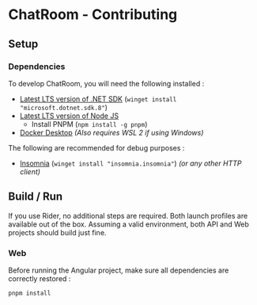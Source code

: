 # ChatRoom - Contributing

## Setup

### Dependencies
To develop ChatRoom, you will need the following installed :
- [Latest LTS version of .NET SDK](https://dotnet.microsoft.com/en-us/download) (`winget install "microsoft.dotnet.sdk.8"`)
- [Latest LTS version of Node JS](https://nodejs.org/en/download/package-manager) 
	- Install PNPM (`npm install -g pnpm`)
- [Docker Desktop](https://www.docker.com/products/docker-desktop/) *(Also requires WSL 2 if using Windows)*

The following are recommended for debug purposes : 
- [Insomnia](https://insomnia.rest/download) (`winget install "insomnia.insomnia"`) *(or any other HTTP client)*


## Build / Run
If you use Rider, no additional steps are required. Both launch profiles are available out of the box.
Assuming a valid environment, both API and Web projects should build just fine.

### Web
Before running the Angular project, make sure all dependencies are correctly restored :
```bash
pnpm install
```

